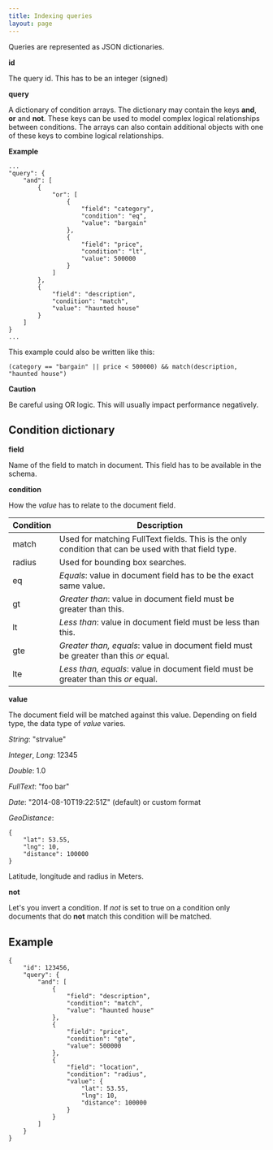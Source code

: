 ```yaml
---
title: Indexing queries
layout: page
---
```


Queries are represented as JSON dictionaries.

**id**

The query id. This has to be an integer (signed)

**query**

A dictionary of condition arrays. The dictionary may contain the keys **and**, **or** and **not**. These keys can be
used to model complex logical relationships between conditions. The arrays can also contain additional objects with one
of these keys to combine logical relationships.

**Example**

    ...
    "query": {
        "and": [
            {
                "or": [
                    {
                        "field": "category",
                        "condition": "eq",
                        "value": "bargain"
                    },
                    {
                        "field": "price",
                        "condition": "lt",
                        "value": 500000
                    }
                ]
            },
            {
                "field": "description",
                "condition": "match",
                "value": "haunted house"
            }
        ]
    }
    ...

This example could also be written like this:

    (category == "bargain" || price < 500000) && match(description, "haunted house")


**Caution**

Be careful using OR logic. This will usually impact performance negatively.

Condition dictionary
--------------------
**field**

Name of the field to match in document. This field has to be available in the schema.

**condition**

How the *value* has to relate to the document field.

| Condition | Description |
| --- | --- |
| match | Used for matching FullText fields. This is the only condition that can be used with that field type. |
| radius | Used for bounding box searches. |
| eq | *Equals*: value in document field has to be the exact same value. |
| gt | *Greater than*: value in document field must be greater than this. |
| lt | *Less than*: value in document field must be less than this. |
| gte | *Greater than, equals*: value in document field must be greater than this *or* equal. |
| lte | *Less than, equals*: value in document field must be greater than this *or* equal. |

**value**

The document field will be matched against this value. Depending on field type, the data type of *value* varies.

*String*: "strvalue"

*Integer*, *Long*: 12345

*Double*: 1.0

*FullText*: "foo bar"

*Date*: "2014-08-10T19:22:51Z" (default) or custom format

*GeoDistance*:

    {
        "lat": 53.55,
        "lng": 10,
        "distance": 100000
    }

Latitude, longitude and radius in Meters.

**not**

Let's you invert a condition. If *not* is set to true on a condition only documents that do **not** match this condition
will be matched.

Example
-------
    {
        "id": 123456,
        "query": {
            "and": [
                {
                    "field": "description",
                    "condition": "match",
                    "value": "haunted house"
                },
                {
                    "field": "price",
                    "condition": "gte",
                    "value": 500000
                },
                {
                    "field": "location",
                    "condition": "radius",
                    "value": {
                        "lat": 53.55,
                        "lng": 10,
                        "distance": 100000
                    }
                }
            ]
        }
    }